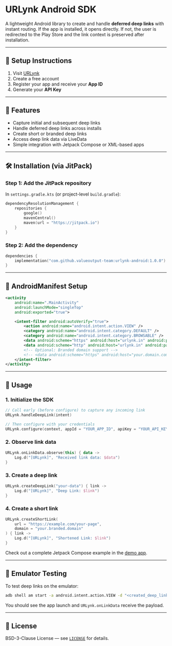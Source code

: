 
# URLynk Android SDK

A lightweight Android library to create and handle **deferred deep links** with instant routing. If the app is installed, it opens directly. If not, the user is redirected to the Play Store and the link context is preserved after installation.

---

## 🧰 Setup Instructions

1. Visit [URLynk](https://app.urlynk.in)
2. Create a free account
3. Register your app and receive your **App ID**
4. Generate your **API Key**

---

## 🚀 Features

- Capture initial and subsequent deep links
- Handle deferred deep links across installs
- Create short or branded deep links
- Access deep link data via LiveData
- Simple integration with Jetpack Compose or XML-based apps

---

## 🛠️ Installation (via JitPack)

### Step 1: Add the JitPack repository

In `settings.gradle.kts` (or project-level `build.gradle`):

```kotlin
dependencyResolutionManagement {
    repositories {
        google()
        mavenCentral()
        maven(url = "https://jitpack.io")
    }
}
```

### Step 2: Add the dependency

```kotlin
dependencies {
    implementation("com.github.valueoutput-team:urlynk-android:1.0.0")
}
```

---

## 📱 AndroidManifest Setup

```xml
<activity
    android:name=".MainActivity"
    android:launchMode="singleTop"
    android:exported="true">

    <intent-filter android:autoVerify="true">
        <action android:name="android.intent.action.VIEW" />
        <category android:name="android.intent.category.DEFAULT" />
        <category android:name="android.intent.category.BROWSABLE" />
        <data android:scheme="https" android:host="urlynk.in" android:pathPrefix="/<app_id>/" />
        <data android:scheme="http" android:host="urlynk.in" android:pathPrefix="/<app_id>/" />
        <!-- Optional: Branded domain support -->
        <!-- <data android:scheme="https" android:host="your.domain.com" android:pathPrefix="/<app_id>/" /> -->
    </intent-filter>
</activity>
```

---

## 🔧 Usage

### 1. Initialize the SDK

```kotlin
// Call early (before configure) to capture any incoming link
URLynk.handleDeepLink(intent)

// Then configure with your credentials
URLynk.configure(context, appId = "YOUR_APP_ID", apiKey = "YOUR_API_KEY")
```

### 2. Observe link data

```kotlin
URLynk.onLinkData.observe(this) { data ->
    Log.d("[URLynk]", "Received link data: $data")
}
```

### 3. Create a deep link

```kotlin
URLynk.createDeepLink("your-data") { link ->
    Log.d("[URLynk]", "Deep Link: $link")
}
```

### 4. Create a short link

```kotlin
URLynk.createShortLink(
    url = "https://example.com/your-page",
    domain = "your.branded.domain"
) { link ->
    Log.d("[URLynk]", "Shortened Link: $link")
}
```

Check out a complete Jetpack Compose example in the [demo app](./app/src/main/java/com/valueoutput/urlynk_demo/MainActivity.kt).

---

## 🧪 Emulator Testing

To test deep links on the emulator:

```bash
adb shell am start -a android.intent.action.VIEW -d "<created_deep_link>" <your.application.id>
```

You should see the app launch and `URLynk.onLinkData` receive the payload.

---

## 📄 License

BSD-3-Clause License — see [`LICENSE`](./LICENSE) for details.
